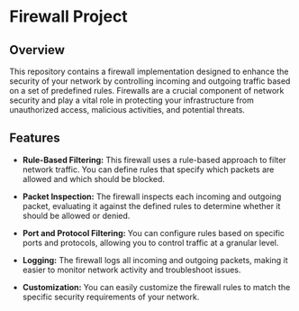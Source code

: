 # Firewall Project


## Overview

This repository contains a firewall implementation designed to enhance the security of your network by controlling incoming and outgoing traffic based on a set of predefined rules. Firewalls are a crucial component of network security and play a vital role in protecting your infrastructure from unauthorized access, malicious activities, and potential threats.

## Features

- **Rule-Based Filtering:** This firewall uses a rule-based approach to filter network traffic. You can define rules that specify which packets are allowed and which should be blocked.

- **Packet Inspection:** The firewall inspects each incoming and outgoing packet, evaluating it against the defined rules to determine whether it should be allowed or denied.

- **Port and Protocol Filtering:** You can configure rules based on specific ports and protocols, allowing you to control traffic at a granular level.

- **Logging:** The firewall logs all incoming and outgoing packets, making it easier to monitor network activity and troubleshoot issues.

- **Customization:** You can easily customize the firewall rules to match the specific security requirements of your network.
